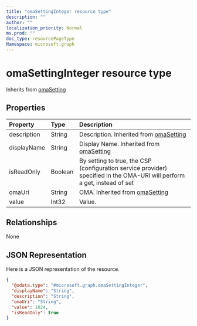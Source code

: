 ```yaml
---
title: "omaSettingInteger resource type"
description: ""
author: ""
localization_priority: Normal
ms.prod: ""
doc_type: resourcePageType
Namespace: microsoft.graph
---
```



# omaSettingInteger resource type




Inherits from [omaSetting](../resources/omaSetting.md)

## Properties
|Property|Type|Description|
|:---|:---|:---|
|description|String|Description. Inherited from [omaSetting](../resources/omaSetting.md)|
|displayName|String|Display Name. Inherited from [omaSetting](../resources/omaSetting.md)|
|isReadOnly|Boolean|By setting to true, the CSP (configuration service provider) specified in the OMA-URI will perform a get, instead of set|
|omaUri|String|OMA. Inherited from [omaSetting](../resources/omaSetting.md)|
|value|Int32|Value.|

## Relationships
None

## JSON Representation
Here is a JSON representation of the resource.
<!-- {
  "blockType": "resource",
  "@odata.type": "microsoft.graph.omaSettingInteger"
}
-->
``` json
{
  "@odata.type": "#microsoft.graph.omaSettingInteger",
  "displayName": "String",
  "description": "String",
  "omaUri": "String",
  "value": 1024,
  "isReadOnly": true
}
```

